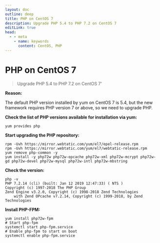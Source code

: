 ```yaml
---
layout: doc
outline: deep
title: PHP on CentOS 7
description: Upgrade PHP 5.4 to PHP 7.2 on CentOS 7
editLink: true
head:
  - - meta
    - name: keywords
      content: CentOS, PHP
---
```


# PHP on CentOS 7
> Upgrade PHP 5.4 to PHP 7.2 on CentOS 7'

**Reason:**

The default PHP version installed by yum on CentOS 7 is 5.4, but the new framework requires PHP version 7 or above, so we need to upgrade PHP.

**Check the list of PHP versions available for installation via yum:**

```shell
yum provides php
```

**Start upgrading the PHP repository:**

```shell
rpm -Uvh https://mirror.webtatic.com/yum/el7/epel-release.rpm 
rpm -Uvh https://mirror.webtatic.com/yum/el7/webtatic-release.rpm
yum remove php-common -y  
yum install -y php72w php72w-opcache php72w-xml php72w-mcrypt php72w-gd php72w-devel php72w-mysql php72w-intl php72w-mbstring
```

**Check the version:**

```shell
php -v
PHP 7.2.14 (cli) (built: Jan 12 2019 12:47:33) ( NTS )
Copyright (c) 1997-2018 The PHP Group
Zend Engine v3.2.0, Copyright (c) 1998-2018 Zend Technologies
    with Zend OPcache v7.2.14, Copyright (c) 1999-2018, by Zend Technologies
```

**Install PHP-FPM:**

```shell
yum install php72w-fpm
# Start php-fpm
systemctl start php-fpm.service
# Enable php-fpm to start on boot
systemctl enable php-fpm.service
```
